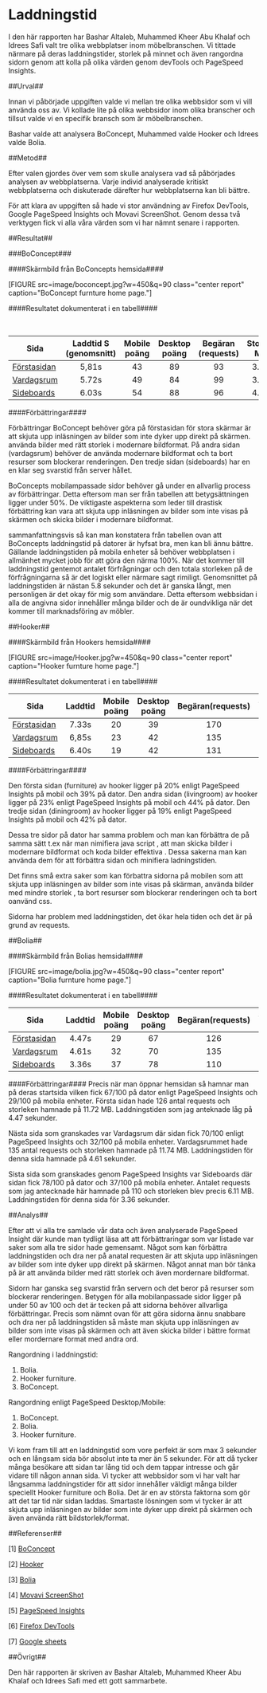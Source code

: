 ---
---
Laddningstid
=========================

I den här rapporten har Bashar Altaleb, Muhammed Kheer Abu Khalaf och Idrees Safi valt tre olika webbplatser inom möbelbranschen. Vi tittade närmare på deras laddningstider, storlek på minnet och även rangordna sidorn genom att kolla på olika värden genom devTools och PageSpeed Insights.

##Urval##

Innan vi påbörjade uppgiften valde vi mellan tre olika webbsidor som vi vill använda oss av. Vi kollade lite på olika webbsidor inom olika branscher och tillsut valde vi en specifik bransch som är möbelbranschen.

Bashar valde att analysera BoConcept, Muhammed valde Hooker och Idrees valde Bolia.

##Metod##

Efter valen gjordes över vem som skulle analysera vad så påbörjades analysen av webbplatserna. Varje individ analyserade kritiskt webbplatserna och diskuterade därefter hur webbplatserna kan bli bättre.

För att klara av uppgiften så hade vi stor användning av Firefox DevTools, Google PageSpeed Insights och Movavi ScreenShot. Genom dessa två verktygen fick vi alla våra värden som vi har nämnt senare i rapporten.

##Resultat##

###BoConcept###

####Skärmbild från BoConcepts hemsida####

[FIGURE src=image/boconcept.jpg?w=450&q=90 class="center report" caption="BoConcept furnture home page."]

####Resultatet dokumenterat i en tabell####

<br>
<table>
<thead>
<tr>
  <th>Sida</th>
  <th align="center">Laddtid S (genomsnitt)</th>
  <th align="center">Mobile poäng</th>
  <th align="center">Desktop poäng</th>
  <th align="center">Begäran (requests)</th>
  <th align="center">Storlek MB</th>

</tr>
</thead>
<tbody>
<tr>
  <td><a href="https://www.boconcept.com/sv-se/">Förstasidan</a></td>
  <td align="center">5,81s</td>
  <td align="center">43</td>
  <td align="center">89</td>
  <td align="center">93</td>
  <td align="center">3.96</td>
</tr>
<tr>
  <td><a href="https://www.boconcept.com/sv-se/rooms">Vardagsrum</a></td>
  <td align="center">5.72s</td>
  <td align="center">49</td>
  <td align="center">84</td>
  <td align="center">99</td>
  <td align="center">3.81</td>
</tr>
<tr>
  <td><a href="https://www.boconcept.com/sv-se/shop/foervaring/sideboard">Sideboards</a></td>
  <td align="center">6.03s</td>
  <td align="center">54</td>
  <td align="center">88</td>
  <td align="center">96</td>
  <td align="center">4.02</td>
</tr>
</tbody>
</table>

####Förbättringar####

Förbättringar BoConcept behöver göra på förstasidan för stora skärmar är att skjuta upp inläsningen av bilder som inte dyker upp direkt på skärmen. använda bilder med rätt storlek i modernare bildformat. På andra sidan (vardagsrum) behöver de använda modernare bildformat och ta bort resurser som blockerar renderingen. Den tredje sidan (sideboards) har en en klar seg svarstid från server hållet.

BoConcepts mobilampassade sidor behöver gå under en allvarlig process av förbättringar. Detta eftersom man ser från tabellen att betygsättningen ligger under 50%. De viktigaste aspekterna som leder till drastisk förbättring kan vara att skjuta upp inläsningen av bilder som inte visas på skärmen och skicka bilder i modernare bildformat.


sammanfattningsvis så kan man konstatera från tabellen ovan att BoConcepts laddningstid på datorer är hyfsat bra, men kan bli ännu bättre. Gällande laddningstiden på mobila enheter så behöver webbplatsen i allmänhet mycket jobb för att göra den närma 100%. När det kommer till laddningstid gentemot antalet förfrågningar och den totala storleken på de förfrågningarna så är det logiskt eller närmare sagt rimiligt. Genomsnittet på laddningstiden är nästan 5.8 sekunder och det är ganska långt, men personligen är det okay för mig som användare. Detta eftersom webbsidan i alla de angivna sidor innehåller många bilder och de är oundvikliga när det kommer till marknadsföring av möbler.


##Hooker##

####Skärmbild från Hookers hemsida####

[FIGURE src=image/Hooker.jpg?w=450&q=90 class="center report" caption="Hooker furnture home page."]

####Resultatet dokumenterat i en tabell####

<table>
<thead>
<tr>
    <th>Sida</th>
    <th align="center">Laddtid</th>
    <th align="center">Mobile poäng</th>
    <th align="center">Desktop poäng</th>
    <th align="center">Begäran(requests)</th>
    <th align="center">Storlek kB</th>
</tr>
</thead>
<tbody>
<tr>
    <td><a href="https://www.hookerfurniture.com/">Förstasidan</a></td>
    <td align="center">7.33s</td>
    <td align="center">20</td>
    <td align="center">39</td>
    <td align="center">170</td>
    <td align="center">5,9MB</td>
</tr>
<tr>
    <td><a href="https://www.hookerfurniture.com/livingroom.inc">Vardagsrum</a></td>
    <td align="center">6,85s</td>
    <td align="center">23</td>
    <td align="center">42</td>
    <td align="center">135</td>
    <td align="center">7.1MB</td>
</tr>
<tr>
    <td><a href="https://www.hookerfurniture.com/dining-room/sideboard-cabinets/room-type.aspx#top">Sideboards</a></td>
    <td align="center">6.40s</td>
    <td align="center">19</td>
    <td align="center">42</td>
    <td align="center">131</td>
    <td align="center">5.9MB</td>
</tr>
</tbody>
</table>


####Förbättringar####

Den första sidan (furniture)  av hooker ligger på 20% enligt PageSpeed Insights på mobil och 39% på dator.
Den andra sidan (livingroom) av hooker ligger på 23% enligt PageSpeed Insights på mobil och 44% på dator.
Den tredje sidan (diningroom) av hooker ligger på 19% enligt PageSpeed Insights på mobil och 42% på dator.

Dessa tre sidor på dator har samma problem och man kan förbättra de på samma sätt t.ex när man nimifiera java script , att man skicka bilder i modernare bildformat och koda bilder effektiva . Dessa sakerna man kan använda dem för att förbättra sidan och minifiera ladningstiden.

Det finns små extra saker som kan förbattra sidorna på mobilen som att skjuta upp inläsningen av bilder som inte visas på skärman, använda bilder med mindre storlek , ta bort resurser som blockerar renderingen och ta bort oanvänd css.

Sidorna har problem med laddningstiden, det ökar hela tiden och det är på grund av requests.

##Bolia##

####Skärmbild från Bolias hemsida####

[FIGURE src=image/bolia.jpg?w=450&q=90 class="center report" caption="Bolia furnture home page."]

####Resultatet dokumenterat i en tabell####

<table>
<thead>
<tr>
    <th>Sida</th>
    <th align="center">Laddtid</th>
    <th align="center">Mobile poäng</th>
    <th align="center">Desktop poäng</th>
    <th align="center">Begäran(requests)</th>
    <th align="center">Storlek MB</th>
</tr>
</thead>
<tbody>
<tr>
    <td><a href="https://www.bolia.com/sv-se/">Förstasidan</a></td>
    <td align="center">4.47s</td>
    <td align="center">29</td>
    <td align="center">67</td>
    <td align="center">126</td>
    <td align="center">11.72</td>
</tr>
<tr>
    <td><a href="https://www.bolia.com/sv-se/mobler/vardagsrummet/">Vardagsrum</a></td>
    <td align="center">4.61s</td>
    <td align="center">32</td>
    <td align="center">70</td>
    <td align="center">135</td>
    <td align="center">11.74</td>
</tr>
<tr>
    <td><a href="https://www.bolia.com/sv-se/mobler/forvaring/mediamobler/">Sideboards</a></td>
    <td align="center">3.36s</td>
    <td align="center">37</td>
    <td align="center">78</td>
    <td align="center">110</td>
    <td align="center">6.11</td>
</tr>
</tbody>
</table>


####Förbättringar####
Precis när man öppnar hemsidan så hamnar man på deras startsida vilken fick 67/100 på dator enligt
PageSpeed Insights och 29/100 på mobila enheter. Första sidan hade 126 antal requests och storleken hamnade på 11.72 MB. Laddningstiden som jag anteknade låg på 4.47 sekunder.

Nästa sida som granskades var Vardagsrum där sidan fick 70/100 enligt PageSpeed Insights och 32/100
på mobila enheter. Vardagsrummet hade 135 antal requests och storleken hamnade på 11.74 MB. Laddningstiden för denna sida hamnade på 4.61 sekunder.

Sista sida som granskades genom PageSpeed Insights var Sideboards där sidan fick 78/100 på dator och
37/100 på mobila enheter. Antalet requests som jag antecknade här hamnade på 110 och storleken blev
precis 6.11 MB. Laddningstiden för denna sida för 3.36 sekunder.


##Analys##


Efter att vi alla tre samlade vår data och även analyserade PageSpeed Insight där kunde man tydligt läsa att att förbättraringar som var listade var saker som alla tre sidor hade gemensamt. Något som kan förbättra laddningstiden och dra ner på anatal requesten är att skjuta upp inläsningen av bilder som inte dyker upp direkt på skärmen. Något annat man bör tänka på är att använda bilder med rätt storlek och även mordernare bildformat.

Sidorn har ganska seg svarstid från servern och det beror på resurser som blockerar renderingen. Betygen för alla mobilanpassade sidor ligger på under 50 av 100 och det är tecken på att sidorna behöver allvarliga förbättringar. Precis som nämnt ovan för att göra sidorna ännu snabbare och dra ner på laddningstiden så måste man skjuta upp inläsningen av bilder som inte visas på skärmen och att även skicka bilder i bättre format eller mordernare format med andra ord.


Rangordning i laddningstid:

1. Bolia.
2. Hooker furniture.
3. BoConcept.

Rangordning enligt PageSpeed Desktop/Mobile:

1. BoConcept.
2. Bolia.
3. Hooker furniture.


Vi kom fram till att en laddningstid som vore perfekt är som max 3 sekunder och en långsam sida bör absolut inte ta mer än 5 sekunder. För att då tycker många besökare att sidan tar lång tid och dem  tappar intresse och går vidare till någon annan sida. Vi tycker att webbsidor som vi har valt har långsamma laddningstider för att sidor innehåller väldigt många bilder speciellt Hooker furniture och Bolia. Det är en av största faktorna som gör att det tar tid när sidan laddas. Smartaste lösningen som vi tycker är att skjuta upp inläsningen av bilder som inte dyker upp direkt på skärmen och även använda rätt bildstorlek/format.




##Referenser##

[1] [BoConcept](https://www.boconcept.com/sv-se/)

[2] [Hooker](https://www.hookerfurniture.com/)

[3] [Bolia](https://www.bolia.com/en/)

[4] [Movavi ScreenShot](https://img.movavi.com/online-help/screenrecorder/9/taking_screenshots.htm#)

[5] [PageSpeed Insights](https://developers.google.com/speed/pagespeed/insights/)

[6] [Firefox DevTools](http://firefox-dev.tools/)

[7] [Google sheets](https://docs.google.com/spreadsheets/d/1iu2KR-ZcsmCoZta3LCCuN4RYeXPY3PF_mEY3aT0nz64/edit?usp=sharing)



##Övrigt##

Den här rapporten är skriven av Bashar Altaleb, Muhammed Kheer Abu Khalaf och Idrees Safi med ett gott sammarbete.
